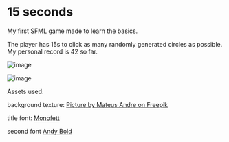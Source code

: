 # 15 seconds

My first SFML game made to learn the basics.

The player has 15s to click as many randomly generated circles as possible. My personal record is 42 so far.

![image](https://github.com/user-attachments/assets/46ff55fc-9f93-4e17-bc10-9ef8a3452453)

![image](https://github.com/user-attachments/assets/95461932-12c6-4000-8673-839bfc33387d)

Assets used:

background texture: <a href="https://pl.freepik.com/darmowe-zdjecie/artystyczne-rozmyte-kolorowe-tapety-tlo_62086439.htm#fromView=search&page=1&position=21&uuid=1f828f9d-5db5-42d1-a9b1-3b167f7016e5">Picture by Mateus Andre on Freepik</a>

title font: <a href="https://fonts.google.com/specimen/Monofett">Monofett</a>

second font <a href="https://learn.microsoft.com/pl-pl/typography/font-list/andy">Andy Bold</a>

